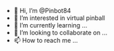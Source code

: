 - 👋 Hi, I’m @Pinbot84
- 👀 I’m interested in virtual pinball
- 🌱 I’m currently learning ...
- 💞️ I’m looking to collaborate on ...
- 📫 How to reach me ...

<!---
Pinbot84/Pinbot84 is a ✨ special ✨ repository because its `README.md` (this file) appears on your GitHub profile.
You can click the Preview link to take a look at your changes.
--->

